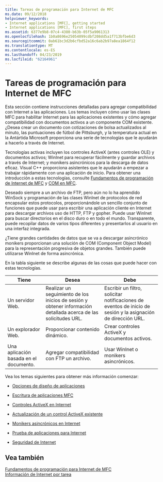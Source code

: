 ```yaml
---
title: Tareas de programación para Internet de MFC
ms.date: 09/12/2018
helpviewer_keywords:
- Internet applications [MFC], getting started
- Internet applications [MFC], first steps
ms.assetid: 6377e9b8-07c4-4380-b63b-05f5a9061313
ms.openlocfilehash: 1b0a8696e25054099cdbf208dd5a1f713bfbe6d3
ms.sourcegitcommit: 0ab61bc3d2b6cfbd52a16c6ab2b97a8ea1864f12
ms.translationtype: MT
ms.contentlocale: es-ES
ms.lasthandoff: 04/23/2019
ms.locfileid: "62164961"
---
```

# <a name="mfc-internet-programming-tasks"></a>Tareas de programación para Internet de MFC

Esta sección contiene instrucciones detalladas para agregar compatibilidad con Internet a las aplicaciones. Los temas incluyen cómo usar las clases MFC para habilitar Internet para las aplicaciones existentes y cómo agregar compatibilidad con documentos activos a un componente COM existente. ¿Desea crear un documento con cotizaciones de bolsa actualizados al minuto, las puntuaciones de fútbol de Pittsburgh, y la temperatura actual en la Antártida Microsoft proporciona una serie de tecnologías que le ayudarán a hacerlo a través de Internet.

Tecnologías activas incluyen los controles ActiveX (antes controles OLE) y documentos activos; WinInet para recuperar fácilmente y guardar archivos a través de Internet; y monikers asincrónicos para la descarga de datos eficaz. Visual C++ proporciona asistentes que le ayudarán a empezar a trabajar rápidamente con una aplicación de inicio. Para obtener una introducción a estas tecnologías, consulte [Fundamentos de programación de Internet de MFC](../mfc/mfc-internet-programming-basics.md) y [COM en MFC](../mfc/mfc-com.md).

Deseado siempre a un archivo de FTP, pero aún no lo ha aprendido WinSock y programación de las clases WinInet de protocolos de red encapsular estos protocolos, proporcionándole un sencillo conjunto de funciones que puede usar para escribir una aplicación cliente en Internet para descargar archivos uso de HTTP, FTP y gopher. Puede usar WinInet para buscar directorios en el disco duro o en todo el mundo. Transparente, puede recopilar datos de varios tipos diferentes y presentarlos al usuario en una interfaz integrada.

¿Tiene grandes cantidades de datos que se va a descargar asincrónico monikers proporcionan una solución de COM (Component Object Model) para la representación progresiva de objetos grandes. También puede utilizarse WinInet de forma asincrónica.

En la tabla siguiente se describe algunas de las cosas que puede hacer con estas tecnologías.

|Tiene|Desea|Debe|
|--------------|-----------------|----------------|
|Un servidor Web.|Realizar un seguimiento de los inicios de sesión y obtener información detallada acerca de las solicitudes URL.|Escribir un filtro, solicitar notificaciones de eventos de inicio de sesión y la asignación de dirección URL.|
|Un explorador Web.|Proporcionar contenido dinámico.|Crear controles ActiveX y documentos activos.|
|Una aplicación basada en el documento.|Agregar compatibilidad con FTP un archivo.|Usar WinInet o monikers asincrónicos.|

Vea los temas siguientes para obtener más información comenzar:

- [Opciones de diseño de aplicaciones](../mfc/application-design-choices.md)

- [Escritura de aplicaciones MFC](../mfc/writing-mfc-applications.md)

- [Controles ActiveX en Internet](../mfc/activex-controls-on-the-internet.md)

- [Actualización de un control ActiveX existente](../mfc/upgrading-an-existing-activex-control.md)

- [Monikers asincrónicos en Internet](../mfc/asynchronous-monikers-on-the-internet.md)

- [Prueba de aplicaciones para Internet](../mfc/testing-internet-applications.md)

- [Seguridad de Internet](../mfc/internet-security-cpp.md)

## <a name="see-also"></a>Vea también

[Fundamentos de programación para Internet de MFC](../mfc/mfc-internet-programming-basics.md)<br/>
[Información de Internet por tarea](../mfc/internet-information-by-task.md)

